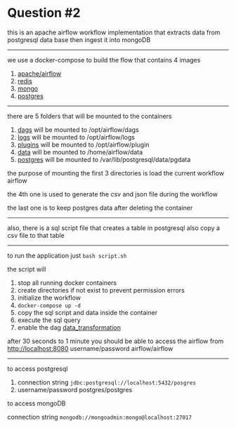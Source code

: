 # Question #2
<p>this is an apache airflow workflow implementation that extracts data from postgresql data base 
then ingest it into mongoDB</p>

***

we use a docker-compose to build the flow that contains 4 images

1. [apache/airflow](https://hub.docker.com/r/apache/airflow)
2. [redis](https://hub.docker.com/_/redis)
3. [mongo](https://hub.docker.com/_/mongo)
4. [postgres](https://hub.docker.com/_/postgres)

***
there are 5 folders that will be mounted to the containers

1. [dags](./dags) will be mounted to /opt/airflow/dags
2. [logs](./logs) will be mounted to /opt/airflow/logs
3. [plugins](./plugins) will be mounted to /opt/airflow/plugin
4. [data](./data) will be mounted to /home/airflow/data
5. [postgres](./postgres) will be mounted to /var/lib/postgresql/data/pgdata

the purpose of mounting the first 3 directories is load the current workflow airflow 

the 4th one is used to generate the csv and json file during the workflow

the last one is to keep postgres data after deleting the container
***
also, there is a sql script file that creates a table in postgresql also copy a csv file to that table
***
to run the application just `bash script.sh`

the script will

1. stop all running docker containers
2. create directories if not exist to prevent permission errors
3. initialize the workflow
4. `docker-compose up -d`
5. copy the sql script and data inside the container
6. execute the sql query
7. enable the dag [data_transformation](./dags/dag.py)

after 30 seconds to 1 minute you should be able to access the airflow from [http://localhost:8080](http://localhost:8080)
username/password airflow/airflow
***

to access postgresql
1. connection string `jdbc:postgresql://localhost:5432/posgres`
2. username/password postgres/postgres

to access mongoDB

connection string `mongodb://mongoadmin:mongo@localhost:27017`
